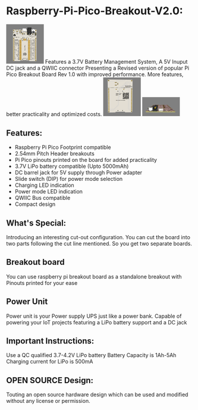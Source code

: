 
# Raspberry-Pi-Pico-Breakout-V2.0:
<img src="Screenshot%202022-02-22%20154036.png" width=20% height=20%>
Features a 3.7V Battery Management System, A 5V Inuput DC jack and a QWIIC connector
Presenting a Revised version of popular Pi Pico Breakout Board Rev 1.0
with improved performance. More features, better practicality and optimized costs.
<img src="Screenshot 2022-02-22 154106.png" width=20% height=20%>
<img src="Screenshot 2022-02-22 154120.png" width=20% height=20%>


## Features:
- Raspberry Pi Pico Footprint compatible
- 2.54mm Pitch Header breakouts
- Pi Pico pinouts printed on the board for added practicality
- 3.7V LiPo battery compatible (Upto 5000mAh)
- DC barrel jack for 5V supply through Power adapter
- Slide switch (DIP) for power mode selection
- Charging LED indication
- Power mode LED indication
- QWIIC Bus compatible
- Compact design
## What's Special:
Introducing an interesting cut-out configuration.
You can cut the board into two parts following the cut line mentioned. So you get two separate boards.

## Breakout board
You can use raspberry pi breakout board as a standalone breakout with Pinouts printed for your ease

## Power Unit
Power unit is your Power supply UPS just like a power bank. Capable of powering your IoT projects featuring a LiPo battery support and a DC jack



## Important Instructions:
Use a QC qualified 3.7-4.2V LiPo battery
Battery Capacity is 1Ah-5Ah
Charging current for LiPo is 500mA


## OPEN SOURCE Design:
Touting an open source hardware design which can be used and modified without any license or permission.
